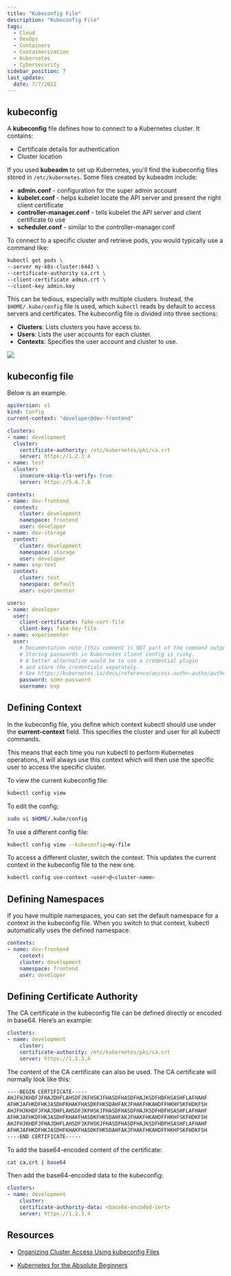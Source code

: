 ```yaml
---
title: "Kubeconfig File"
description: "Kubeconfig File"
tags:
  - Cloud
  - DevOps
  - Containers
  - Containerization
  - Kubernetes
  - Cybersecurity
sidebar_position: 7
last_update:
  date: 7/7/2022
---
```



## kubeconfig 

A **kubeconfig** file defines how to connect to a Kubernetes cluster. It contains:

- Certificate details for authentication
- Cluster location

If you used **kubeadm** to set up Kubernetes, you'll find the kubeconfig files stored in `/etc/kubernetes`. Some files created by kubeadm include:

- **admin.conf** - configuration for the super admin account
- **kubelet.conf** - helps kubelet locate the API server and present the right client certificate
- **controller-manager.conf** - tells kubelet the API server and client certificate to use
- **scheduler.conf** - similar to the controller-manager.conf

To connect to a specific cluster and retrieve pods, you would typically use a command like:

```bash
kubectl get pods \
--server my-k8s-cluster:6443 \
--certificate-authority ca.crt \ 
--client-certificate admin.crt \
--client-key admin.key
```

This can be tedious, especially with multiple clusters. Instead, the `$HOME/.kube/config` file is used, which `kubectl` reads by default to access servers and certificates. The kubeconfig file is divided into three sections:

- **Clusters**: Lists clusters you have access to.
- **Users**: Lists the user accounts for each cluster.
- **Contexts**: Specifies the user account and cluster to use.

<div class='img-center'>

![](/img/docs/kubeconfigfileformatandsections.png)

</div>

## kubeconfig file 

Below is an example.

```yaml
apiVersion: v1
kind: Config
current-context: "developer@dev-frontend"

clusters:
- name: development
  cluster:
    certificate-authority: /etc/kubernetes/pki/ca.crt
    server: https://1.2.3.4
- name: test
  cluster:
    insecure-skip-tls-verify: true
    server: https://5.6.7.8

contexts:
- name: dev-frontend
  context:
    cluster: development
    namespace: frontend
    user: developer
- name: dev-storage
  context:
    cluster: development
    namespace: storage
    user: developer
- name: exp-test
  context:
    cluster: test
    namespace: default
    user: experimenter

users:
- name: developer
  user:
    client-certificate: fake-cert-file
    client-key: fake-key-file
- name: experimenter
  user:
    # Documentation note (this comment is NOT part of the command output).
    # Storing passwords in Kubernetes client config is risky.
    # A better alternative would be to use a credential plugin
    # and store the credentials separately.
    # See https://kubernetes.io/docs/reference/access-authn-authz/authentication/#client-go-credential-plugins
    password: some-password
    username: exp
```

## Defining Context 

In the kubeconfig file, you define which context kubectl should use under the **current-context** field. This specifies the cluster and user for all kubectl commands. 

This means that each time you run kubectl to perform Kubernetes operations, it will always use this context which will then use the specific user to access the specific cluster.

To view the current kubeconfig file:

```bash
kubectl config view 
```

To edit the config:

```bash
sudo vi $HOME/.kube/config
```

To use a different config file:

```bash
kubectl config view --kubeconfig=my-file
```

To access a different cluster, switch the context. This updates the current context in the kubeconfig file to the new one.

```bash
kubectl config use-context <user>@<cluster-name>
```

## Defining Namespaces 

If you have multiple namespaces, you can set the default namespace for a context in the kubeconfig file. When you switch to that context, kubectl automatically uses the defined namespace.

```yaml
contexts:
- name: dev-frontend
    context:
    cluster: development
    namespace: frontend
    user: developer
```

## Defining Certificate Authority

The CA certificate in the kubeconfig file can be defined directly or encoded in base64. Here’s an example:

```yaml
clusters:
- name: development
    cluster:
    certificate-authority: /etc/kubernetes/pki/ca.crt
    server: https://1.2.3.4
```

The content of the CA certificate can also be used. The CA certificate will normally look like this:

```bash
----BEGIN CERTIFICATE----- 
AHJFHJKHDFJFHAJDHFLAHSDFJKFHSKJFHASDFHASDFHAJKSDFHDFHSASHFLAFHAHF
AFHKJAFHKDFHKJASDHFKHAKFHASDKFHKSDAHFAKJFHAKFHKAHDFFHKHFSKFHDKFSH
AHJFHJKHDFJFHAJDHFLAHSDFJKFHSKJFHASDFHASDFHAJKSDFHDFHSASHFLAFHAHF
AFHKJAFHKDFHKJASDHFKHAKFHASDKFHKSDAHFAKJFHAKFHKAHDFFHKHFSKFHDKFSH
AHJFHJKHDFJFHAJDHFLAHSDFJKFHSKJFHASDFHASDFHAJKSDFHDFHSASHFLAFHAHF
AFHKJAFHKDFHKJASDHFKHAKFHASDKFHKSDAHFAKJFHAKFHKAHDFFHKHFSKFHDKFSH
----END CERTIFICATE----- 
```

To add the base64-encoded content of the certificate:

```bash
cat ca.crt | base64
```

Then add the base64-encoded data to the kubeconfig:

```yaml
clusters:
- name: development
    cluster:
    certificate-authority-data: <base64-encoded-cert>
    server: https://1.2.3.4
```

## Resources 

- [Organizing Cluster Access Using kubeconfig Files](https://kubernetes.io/docs/concepts/configuration/organize-cluster-access-kubeconfig/)

- [Kubernetes for the Absolute Beginners](https://kodekloud.com/courses/kubernetes-for-the-absolute-beginners-hands-on/)



 

 
